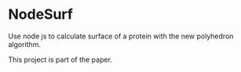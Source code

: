 # NodeSurf
Use node js to calculate surface of a protein with the new polyhedron algorithm.

This project is part of the paper.
